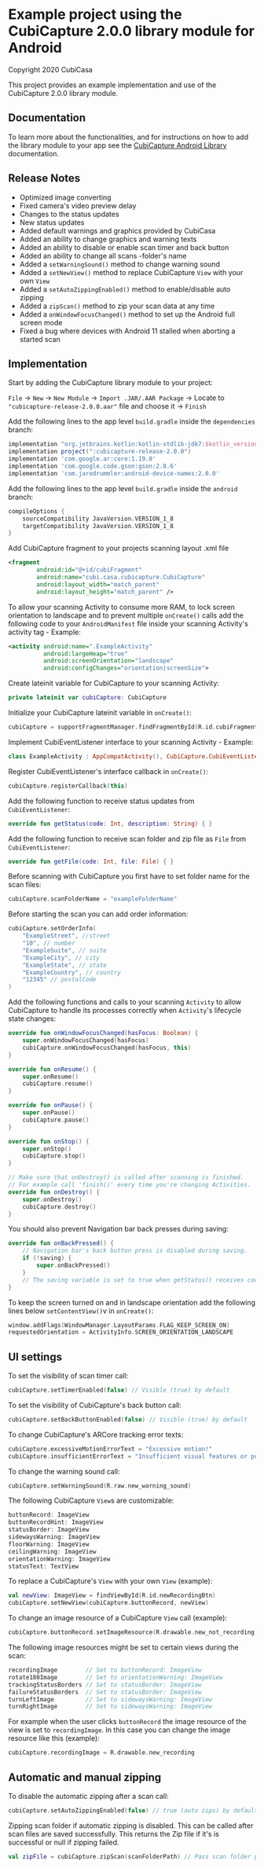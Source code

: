 Example project using the CubiCapture 2.0.0 library module for Android
======================
Copyright 2020 CubiCasa

This project provides an example implementation and use of the CubiCapture 2.0.0 library module.


## Documentation

To learn more about the functionalities, and for instructions on how to add the library module to your app 
see the [CubiCapture Android Library](//www.cubi.casa/developers/cubicasa-android-sdk) documentation.


## Release Notes

- Optimized image converting
- Fixed camera's video preview delay
- Changes to the status updates
- New status updates
- Added default warnings and graphics provided by CubiCasa
- Added an ability to change graphics and warning texts
- Added an ability to disable or enable scan timer and back button
- Added an ability to change all scans -folder's name
- Added a `setWarningSound()` method to change warning sound
- Added a `setNewView()` method to replace CubiCapture `View` with your own `View`
- Added a `setAutoZippingEnabled()` method to enable/disable auto zipping
- Added a `zipScan()` method to zip your scan data at any time
- Added a `onWindowFocusChanged()` method to set up the Android full screen mode
- Fixed a bug where devices with Android 11 stalled when aborting a started scan


## Implementation

Start by adding the CubiCapture library module to your project:

`File` -> `New` -> `New Module` -> `Import .JAR/.AAR Package` -> Locate to `"cubicapture-release-2.0.0.aar"` file and choose it -> `Finish`

Add the following lines to the app level `build.gradle` inside the `dependencies` branch:
```Groovy
implementation "org.jetbrains.kotlin:kotlin-stdlib-jdk7:$kotlin_version"
implementation project(":cubicapture-release-2.0.0")
implementation 'com.google.ar:core:1.19.0'
implementation 'com.google.code.gson:gson:2.8.6'
implementation 'com.jaredrummler:android-device-names:2.0.0'
```

Add the following lines to the app level `build.gradle` inside the `android` branch:
```Groovy
compileOptions {
    sourceCompatibility JavaVersion.VERSION_1_8
    targetCompatibility JavaVersion.VERSION_1_8
}
```

Add CubiCapture fragment to your projects scanning layout .xml file
```xml
<fragment
        android:id="@+id/cubiFragment"
        android:name="cubi.casa.cubicapture.CubiCapture"
        android:layout_width="match_parent"
        android:layout_height="match_parent" />
```

To allow your scanning Activity to consume more RAM, to lock screen orientation to landscape and to prevent multiple `onCreate()` calls add the following code to your `AndroidManifest` file inside your scanning Activity's activity tag - Example:
```xml
<activity android:name=".ExampleActivity"
          android:largeHeap="true"
          android:screenOrientation="landscape"
          android:configChanges="orientation|screenSize">
```

Create lateinit variable for CubiCapture to your scanning Activity:
```Kotlin
private lateinit var cubiCapture: CubiCapture
```

Initialize your CubiCapture lateinit variable in `onCreate()`:
```Kotlin
cubiCapture = supportFragmentManager.findFragmentById(R.id.cubiFragment) as CubiCapture
```

Implement CubiEventListener interface to your scanning Activity - Example:
```Kotlin
class ExampleActivity : AppCompatActivity(), CubiCapture.CubiEventListener
```

Register CubiEventListener's interface callback in `onCreate()`:
```Kotlin
cubiCapture.registerCallback(this)
```

Add the following function to receive status updates from `CubiEventListener`:
```Kotlin
override fun getStatus(code: Int, description: String) { }
```

Add the following function to receive scan folder and zip file as `File` from `CubiEventListener`:
```Kotlin
override fun getFile(code: Int, file: File) { }
```

Before scanning with CubiCapture you first have to set folder name for the scan files:
```Kotlin
cubiCapture.scanFolderName = "exampleFolderName"
```

Before starting the scan you can add order information:
```Kotlin
cubiCapture.setOrderInfo(
    "ExampleStreet", //street
    "10", // number
    "ExampleSuite", // suite
    "ExampleCity", // city
    "ExampleState", // state
    "ExampleCountry", // country
    "12345" // postalCode
)
```

Add the following functions and calls to your scanning `Activity` to allow CubiCapture to handle its processes correctly when `Activity`'s lifecycle state changes:
```Kotlin
override fun onWindowFocusChanged(hasFocus: Boolean) {
    super.onWindowFocusChanged(hasFocus)
    cubiCapture.onWindowFocusChanged(hasFocus, this)
}

override fun onResume() {
    super.onResume()
    cubiCapture.resume()
}

override fun onPause() {
    super.onPause()
    cubiCapture.pause()
}

override fun onStop() {
    super.onStop()
    cubiCapture.stop()
}

// Make sure that onDestroy() is called after scanning is finished.
// For example call 'finish()' every time you're changing Activities.
override fun onDestroy() {
    super.onDestroy()
    cubiCapture.destroy()
}
```

You should also prevent Navigation bar back presses during saving:
```Kotlin
override fun onBackPressed() {
    // Navigation bar's back button press is disabled during saving.
    if (!saving) {
        super.onBackPressed()
    }
    // The saving variable is set to true when getStatus() receives code 2.
}
```

To keep the screen turned on and in landscape orientation add the following lines below `setContentView()`v in `onCreate()`:
```Kotlin
window.addFlags(WindowManager.LayoutParams.FLAG_KEEP_SCREEN_ON)
requestedOrientation = ActivityInfo.SCREEN_ORIENTATION_LANDSCAPE
```

## UI settings

To set the visibility of scan timer call:
```Kotlin
cubiCapture.setTimerEnabled(false) // Visible (true) by default
```

To set the visibility of CubiCapture's back button call:
```Kotlin
cubiCapture.setBackButtonEnabled(false) // Visible (true) by default
```

To change CubiCapture's ARCore tracking error texts:
```Kotlin
cubiCapture.excessiveMotionErrorText = "Excessive motion!"
cubiCapture.insufficientErrorText = "Insufficient visual features or poor lighting!"
```

To change the warning sound call:
```Kotlin
cubiCapture.setWarningSound(R.raw.new_warning_sound)
```

The following CubiCapture `View`s are customizable:
```Kotlin
buttonRecord: ImageView
buttonRecordHint: ImageView
statusBorder: ImageView
sidewaysWarning: ImageView
floorWarning: ImageView
ceilingWarning: ImageView
orientationWarning: ImageView
statusText: TextView
```

To replace a CubiCapture's `View` with your own `View` (example):
```Kotlin
val newView: ImageView = findViewById(R.id.newRecordingBtn)
cubiCapture.setNewView(cubiCapture.buttonRecord, newView)
```

To change an image resource of a CubiCapture `View` call (example):
```Kotlin
cubiCapture.buttonRecord.setImageResource(R.drawable.new_not_recording)
```

The following image resources might be set to certain views during the scan:
```Kotlin
recordingImage        // Set to buttonRecord: ImageView
rotate180Image        // Set to orientationWarning: ImageView
trackingStatusBorders // Set to statusBorder: ImageView
failureStatusBorders  // Set to statusBorder: ImageView
turnLeftImage         // Set to sidewaysWarning: ImageView
turnRightImage        // Set to sidewaysWarning: ImageView
```

For example when the user clicks `buttonRecord` the image resource of the view is set to `recordingImage`. In this case you can change the image resource like this (example):
```Kotlin
cubiCapture.recordingImage = R.drawable.new_recording
```

## Automatic and manual zipping

To disable the automatic zipping after a scan call:
```Kotlin
cubiCapture.setAutoZippingEnabled(false) // true (auto zips) by default
```

Zipping scan folder if automatic zipping is disabled. This can be called after scan files are saved successfully. This returns the Zip file if it's is successful or null if zipping failed.
```Kotlin
val zipFile = cubiCapture.zipScan(scanFolderPath) // Pass scan folder path as String
```